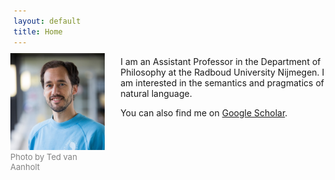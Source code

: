 ```yaml
---
layout: default
title: Home
---
```


<figure style="float: left; margin-left: -5px; margin-top: -5px; margin-right: 25px; max-width: 30%; min-width: 100px; height: auto;"><img src="newphotocropped.jpg"><figcaption style="font-size: small; color: grey;">Photo by Ted van Aanholt</figcaption></figure>

I am an Assistant Professor in the Department of Philosophy at the Radboud University Nijmegen. I am interested in the semantics and pragmatics of natural language. 

You can also find me on <a href="https://scholar.google.com/citations?user=IvsCy60AAAAJ&hl" target="_blank">Google Scholar</a>.
